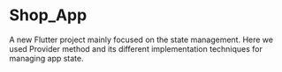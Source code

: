 # Shop_App

A new Flutter project mainly focused on the state management. Here we used Provider method and its different implementation techniques for managing app state.


